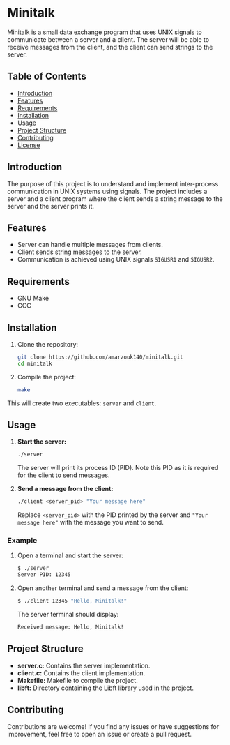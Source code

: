 # Minitalk

Minitalk is a small data exchange program that uses UNIX signals to communicate between a server and a client. The server will be able to receive messages from the client, and the client can send strings to the server.

## Table of Contents

- [Introduction](#introduction)
- [Features](#features)
- [Requirements](#requirements)
- [Installation](#installation)
- [Usage](#usage)
- [Project Structure](#project-structure)
- [Contributing](#contributing)
- [License](#license)

## Introduction

The purpose of this project is to understand and implement inter-process communication in UNIX systems using signals. The project includes a server and a client program where the client sends a string message to the server and the server prints it.

## Features

- Server can handle multiple messages from clients.
- Client sends string messages to the server.
- Communication is achieved using UNIX signals `SIGUSR1` and `SIGUSR2`.

## Requirements

- GNU Make
- GCC

## Installation

1. Clone the repository:

    ```sh
    git clone https://github.com/amarzouk140/minitalk.git
    cd minitalk
    ```

2. Compile the project:

    ```sh
    make
    ```

This will create two executables: `server` and `client`.

## Usage

1. **Start the server:**

    ```sh
    ./server
    ```

    The server will print its process ID (PID). Note this PID as it is required for the client to send messages.

2. **Send a message from the client:**

    ```sh
    ./client <server_pid> "Your message here"
    ```

    Replace `<server_pid>` with the PID printed by the server and `"Your message here"` with the message you want to send.

### Example

1. Open a terminal and start the server:

    ```sh
    $ ./server
    Server PID: 12345
    ```

2. Open another terminal and send a message from the client:

    ```sh
    $ ./client 12345 "Hello, Minitalk!"
    ```

    The server terminal should display:

    ```sh
    Received message: Hello, Minitalk!
    ```

## Project Structure

- **server.c:** Contains the server implementation.
- **client.c:** Contains the client implementation.
- **Makefile:** Makefile to compile the project.
- **libft:** Directory containing the Libft library used in the project.

## Contributing

Contributions are welcome! If you find any issues or have suggestions for improvement, feel free to open an issue or create a pull request.


